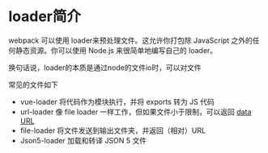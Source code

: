 # loader简介

webpack 可以使用 loader来预处理文件。这允许你打包除 JavaScript 之外的任何静态资源。你可以使用 Node.js 来很简单地编写自己的 loader。

换句话说，loader的本质是通过node的文件io时，可以对文件

常见的文件如下

- vue-loader 将代码作为模块执行，并将 exports 转为 JS 代码
- url-loader 像 file loader 一样工作，但如果文件小于限制，可以返回 [data URL](https://tools.ietf.org/html/rfc2397)
- file-loader 将文件发送到输出文件夹，并返回（相对）URL
- Json5-loader 加载和转译 JSON 5 文件